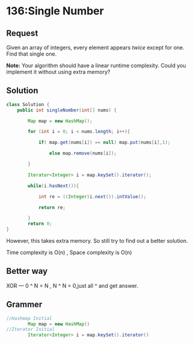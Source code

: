 # 136:Single Number

## Request

Given an array of integers, every element appears *twice* except for one. Find that single one.

**Note:**
Your algorithm should have a linear runtime complexity. Could you implement it without using extra memory?

## Solution

```Java
class Solution {
	public int singleNumber(int[] nums) {

        Map map = new HashMap();

        for (int i = 0; i < nums.length; i++){

            if( map.get(nums[i]) == null) map.put(nums[i],1);

                else map.remove(nums[i]);

        }

        Iterator<Integer> i = map.keySet().iterator();

        while(i.hasNext()){

            int re = ((Integer)i.next()).intValue();

            return re;

        }
        return 0;
}
```

However, this takes extra memory. So still try to find out a better solution.

Time complexity is O(n) , Space complexity is O(n)

## Better way

XOR — 0 ^ N = N , N ^ N = 0,just all ^ and get answer.

## Grammer

```Java
//Hashmap Initial
		Map map = new HashMap()
//Iterator Initial
       	Iterator<Integer> i = map.keySet().iterator()
```



